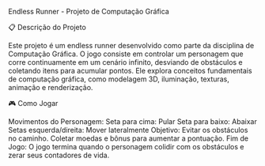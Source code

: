Endless Runner - Projeto de Computação Gráfica

📋 Descrição do Projeto

Este projeto é um endless runner desenvolvido como parte da disciplina de Computação Gráfica. O jogo consiste em controlar um personagem que corre continuamente em um cenário infinito, desviando de obstáculos e coletando itens para acumular pontos. Ele explora conceitos fundamentais de computação gráfica, como modelagem 3D, iluminação, texturas, animação e renderização.

🎮 Como Jogar

Movimentos do Personagem:
Seta para cima: Pular
Seta para baixo: Abaixar
Setas esquerda/direita: Mover lateralmente
Objetivo:
Evitar os obstáculos no caminho.
Coletar moedas e bônus para aumentar a pontuação.
Fim de Jogo:
O jogo termina quando o personagem colidir com os obstáculos e zerar seus contadores de vida.

